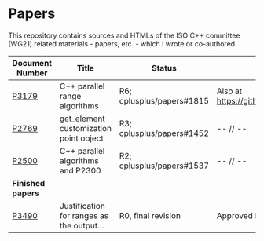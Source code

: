 # Papers

This repository contains sources and HTMLs of the ISO C++ committee (WG21) related materials - papers, etc. - which I wrote or co-authored.

Document Number                    | Title                                     | Status                     | Comments
---------------------------------- | ----------------------------------------- | -------------------------- | --------------------------------------------------
[P3179](https://wg21.link/P3179R6) | C++ parallel range algorithms             | R6; cplusplus/papers#1815  | Also at https://github.com/rarutyun/iso_cpp_papers
[P2769](https://wg21.link/P2769)   | get_element customization point object    | R3; cplusplus/papers#1452  | -- // --
[P2500](https://wg21.link/P2500)   | C++ parallel algorithms and P2300         | R2; cplusplus/papers#1537  | -- // --
**Finished papers**                |
[P3490](https://wg21.link/P3490R0) | Justification for ranges as the output... | R0, final revision         | Approved by SG9 to merge into P3179
